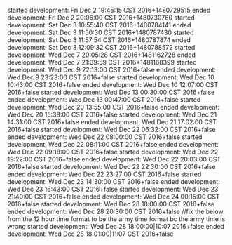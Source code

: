 started development: Fri Dec  2 19:45:15 CST 2016+1480729515
ended development: Fri Dec  2 20:06:00 CST 2016+1480730760
started development: Sat Dec  3 10:55:40 CST 2016+1480784141
ended development: Sat Dec  3 11:50:30 CST 2016+1480787430
started development: Sat Dec  3 11:57:54 CST 2016+1480787874
ended development: Sat Dec  3 12:09:32 CST 2016+1480788572
started development: Wed Dec  7 20:05:28 CST 2016+1481162728
ended development: Wed Dec  7 21:39:59 CST 2016+1481168399
started development: Wed Dec  9 22:13:00 CST 2016+false
ended development: Wed Dec  9 23:23:00 CST 2016+false
started development: Wed Dec  10 10:43:00 CST 2016+false
ended development: Wed Dec  10 12:07:00 CST 2016+false
started development: Wed Dec  13 00:30:00 CST 2016+false
ended development: Wed Dec  13 00:47:00 CST 2016+false
started development: Wed Dec  20 13:55:00 CST 2016+false
ended development: Wed Dec  20 15:38:00 CST 2016+false
started development: Wed Dec  21 14:31:00 CST 2016+false
ended development: Wed Dec  21 17:02:00 CST 2016+false
started development: Wed Dec  22 06:32:00 CST 2016+false
ended development: Wed Dec  22 08:00:00 CST 2016+false
started development: Wed Dec  22 08:11:00 CST 2016+false
ended development: Wed Dec  22 09:18:00 CST 2016+false
started development: Wed Dec  22 19:22:00 CST 2016+false
ended development: Wed Dec  22 20:03:00 CST 2016+false
started development: Wed Dec  22 22:30:00 CST 2016+false
ended development: Wed Dec  22 23:27:00 CST 2016+false
started development: Wed Dec  23 14:30:00 CST 2016+false
ended development: Wed Dec  23 16:43:00 CST 2016+false
started development: Wed Dec  23 21:40:00 CST 2016+false
ended development: Wed Dec  24 00:15:00 CST 2016+false
started development: Wed Dec  28 18:00:00 CST 2016+false
ended development: Wed Dec  28 20:30:00 CST 2016+false
//fix the below from the 12 hour time format to be the army time format bc the army time is wrong
started development: Wed Dec  28 18:00:00|10:07 2016+false
ended development: Wed Dec  28 18:01:00|11:07 CST 2016+false
